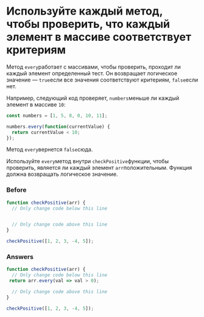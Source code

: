# Используйте каждый метод, чтобы проверить, что каждый элемент в массиве соответствует критериям
Метод `every`работает с массивами, чтобы проверить, проходит ли каждый элемент определенный тест. Он возвращает логическое значение — `true`если все значения соответствуют критериям, `false`если нет.

Например, следующий код проверяет, `numbers`меньше ли каждый элемент в массиве `10`:
```javascript
const numbers = [1, 5, 8, 0, 10, 11];

numbers.every(function(currentValue) {
  return currentValue < 10;
});
```
Метод `every`вернется `false`сюда.

Используйте `every`метод внутри `checkPositive`функции, чтобы проверить, является ли каждый элемент `arr`положительным. Функция должна возвращать логическое значение.

### Before
```javascript
function checkPositive(arr) {
  // Only change code below this line


  // Only change code above this line
}

checkPositive([1, 2, 3, -4, 5]);
```
### Answers
```javascript
function checkPositive(arr) {
  // Only change code below this line
 return arr.every(val => val > 0);

  // Only change code above this line
}

checkPositive([1, 2, 3, -4, 5]);
```
